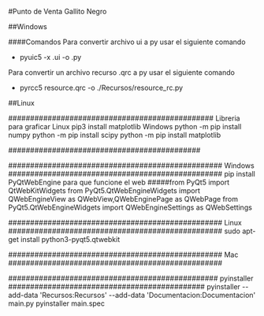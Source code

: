 #Punto de Venta Gallito Negro


##Windows

####Comandos
Para convertir archivo ui a py usar el siguiente comando
* pyuic5 -x <nombre>.ui -o <nombre>.py 

Para convertir un archivo recurso .qrc a py usar el siguiente comando

* pyrcc5 resource.qrc -o ./Recursos/resource_rc.py

##Linux




###############################################
Libreria para graficar
Linux
pip3 install matplotlib
Windows
python -m pip install numpy
python -m pip install scipy
python -m pip install matplotlib

############################################


#################################################
Windows
#################################################
pip install PyQtWebEngine
para que funcione el web
#####from PyQt5 import QtWebKitWidgets
from PyQt5.QtWebEngineWidgets import QWebEngineView as QWebView,QWebEnginePage as QWebPage
from PyQt5.QtWebEngineWidgets import QWebEngineSettings as QWebSettings


#################################################
Linux
#################################################
sudo apt-get install python3-pyqt5.qtwebkit




#################################################
Mac
#################################################



################################################
pyinstaller
#############################################
pyinstaller --add-data 'Recursos:Recursos' --add-data 'Documentacion:Documentacion' main.py 
pyinstaller main.spec

